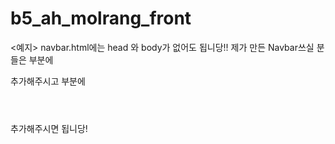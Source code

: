 # b5_ah_molrang_front
<예지>
navbar.html에는 head 와 body가 없어도 됩니당!!
제가 만든 Navbar쓰실 분들은 <head>부분에  <script src="./static/js/loader.js"></script>
</head> 추가해주시고 <body> 부분에 <header></header> 추가해주시면 됩니당!
